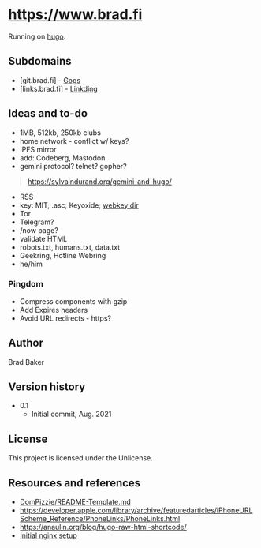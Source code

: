 # https://www.brad.fi

Running on [hugo](https://github.com/gohugoio/hugo).

## Subdomains

* [git.brad.fi] - [Gogs](https://github.com/gogs/gogs)
* [links.brad.fi] - [Linkding](https://github.com/sissbruecker/linkding)

## Ideas and to-do
* 1MB, 512kb, 250kb clubs
* home network - conflict w/ keys?
* IPFS mirror
* add: Codeberg, Mastodon
* gemini protocol? telnet? gopher?
> https://sylvaindurand.org/gemini-and-hugo/
* RSS
* key: MIT; .asc; Keyoxide; [webkey dir](https://www.tyil.nl/post/2020/05/30/setting-up-pgp-wkd/)
* Tor
* Telegram?
* /now page?
* validate HTML
* robots.txt, humans.txt, data.txt
* Geekring, Hotline Webring
* he/him

### Pingdom
* Compress components with gzip
* Add Expires headers
* Avoid URL redirects - https?

## Author

Brad Baker  

## Version history

* 0.1
    * Initial commit, Aug. 2021

## License

This project is licensed under the Unlicense.

## Resources and references

* [DomPizzie/README-Template.md](https://gist.github.com/DomPizzie/7a5ff55ffa9081f2de27c315f5018afc)
* https://developer.apple.com/library/archive/featuredarticles/iPhoneURLScheme_Reference/PhoneLinks/PhoneLinks.html
* https://anaulin.org/blog/hugo-raw-html-shortcode/
* [Initial nginx setup](https://www.digitalocean.com/community/tutorials/how-to-install-nginx-on-ubuntu-20-04)
